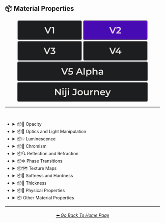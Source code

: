 <h2>📦 Material Properties</h2>

<div align="center">

[<img src="/Images/Repo_Parts/Buttons/Version_Buttons/button_version_V1_inactive.webp?raw=true" alt="MidJourney V1" height="64" />](/Pages/MJ_V1/Style_Pages/Sphere/Material_Properties.md)
[<img src="/Images/Repo_Parts/Buttons/Version_Buttons/button_version_V2_active.webp?raw=true" alt="MidJourney V2" height="64" />](/Pages/MJ_V2/Style_Pages/Sphere/Material_Properties.md)
[<img src="/Images/Repo_Parts/Buttons/Version_Buttons/button_version_V3_inactive.webp?raw=true" alt="MidJourney V3" height="64" />](/Pages/MJ_V3/Style_Pages/Sphere/Material_Properties.md)
[<img src="/Images/Repo_Parts/Buttons/Version_Buttons/button_version_V4_inactive.webp?raw=true" alt="MidJourney V4" height="64" />](/Pages/MJ_V4/Style_Pages/Just_The_Style/Material_Properties.md)
<br>
[<img src="/Images/Repo_Parts/Buttons/Version_Buttons/button_version_V5_Alpha_inactive_half.webp?raw=true" alt="MidJourney V5" height="64" />](/Pages/MJ_V5/Style_Pages/Just_The_Style/Material_Properties.md)
[<img src="/Images/Repo_Parts/Buttons/Version_Buttons/button_version_niji_inactive_half.webp?raw=true" alt="Niji Journey" height="64" />](/Pages/Niji_Journey/Style_Pages/Material_Properties.md)


</div>

<hr>
<br>


- <details><summary>📦🧫 Opacity</summary><p><div align="center">

	| Opacity |
	| :-: |
	| <img src="/Images/MJ_V2/MidJourney_Styles_(sphere)/Wave_13/sphere_Opacity.webp?raw=true" width="256" /> |
	
	<br>

	| Transparent | Translucent | Opaque |
	| :-: | :-: | :-: |
	| <img src="/Images/MJ_V2/MidJourney_Styles_(sphere)/sphere_transparent.webp?raw=true" width="256" /> | <img src="/Images/MJ_V2/MidJourney_Styles_(sphere)/sphere_translucent.webp?raw=true" width="256" /> | <img src="/Images/MJ_V2/MidJourney_Styles_(sphere)/sphere_opaque.webp?raw=true" width="256" /> | 

	</div></p></details>


- <details><summary>📦🏮 Optics and Light Manipulation</summary><p><div align="center">

	| Optics | Materiality |
	| :-: | :-: |
	| <img src="/Images/MJ_V2/MidJourney_Styles_(sphere)/sphere_optics.webp?raw=true" width="256" /> | <img src="/Images/MJ_V2/MidJourney_Styles_(sphere)/sphere_materiality.webp?raw=true" width="256" /> |
	
	<br>

	| Scattering | Subsurface-Scattering |
	| :-: | :-: |
	| <img src="/Images/MJ_V2/MidJourney_Styles_(sphere)/sphere_scattering.webp?raw=true" width="256" /> | <img src="/Images/MJ_V2/MidJourney_Styles_(sphere)/Wave_10/sphere_Subsurface-Scattering.webp?raw=true" width="256" /> |

	<br>
	
	| Ambient Occlusion | Opalescent |
	| :-: | :-: |
	| <img src="/Images/MJ_V2/MidJourney_Styles_(sphere)/sphere_AmbientOcclusion.webp?raw=true" width="256" /> | <img src="/Images/MJ_V2/MidJourney_Styles_(sphere)/sphere_Opalescent.webp?raw=true" width="256" /> |

	<br>
	
	| Polarization | Polarized |
	| :-: | :-: |
	| <img src="/Images/MJ_V2/MidJourney_Styles_(sphere)/Wave_11/sphere_Polarization.webp?raw=true" width="256" /> | <img src="/Images/MJ_V2/MidJourney_Styles_(sphere)/Wave_11/sphere_Polarized.webp?raw=true" width="256" /> |
	
	<br>
	
	| Solarization | Solarized |
	| :-: | :-: |
	| <img src="/Images/MJ_V2/MidJourney_Styles_(sphere)/Wave_11/sphere_Solarization.webp?raw=true" width="256" /> | <img src="/Images/MJ_V2/MidJourney_Styles_(sphere)/Wave_11/sphere_Solarized.webp?raw=true" width="256" /> |

	<br>

	| Iridescent | Dispersion |
	| :-: | :-: |
	| <img src="/Images/MJ_V2/MidJourney_Styles_(sphere)/sphere_iridescent.webp?raw=true" width="256" /> | <img src="/Images/MJ_V2/MidJourney_Styles_(sphere)/sphere_dispersion.webp?raw=true" width="256" /> | 
	
	<br>
	
	| Chromatic | Prismatic |
	| :-: | :-: |
	| <img src="/Images/MJ_V2/MidJourney_Styles_(sphere)/sphere_chromatic.webp?raw=true" width="256" /> | <img src="/Images/MJ_V2/MidJourney_Styles_(sphere)/sphere_prismatic.webp?raw=true" width="256" /> | 

	<br>

	| Glitter | Sparkly | Sparkles |
	| :-: | :-: | :-: |
	| <img src="/Images/MJ_V2/MidJourney_Styles_(sphere)/sphere_glitter.webp?raw=true" width="256" /> | <img src="/Images/MJ_V2/MidJourney_Styles_(sphere)/sphere_Sparkly.webp?raw=true" width="256" /> | <img src="/Images/MJ_V2/MidJourney_Styles_(sphere)/Wave_14/sphere_Sparkles.webp?raw=true" width="256" /> |

	<br>
	
	| Scintillating |
	| :-: |
	| <img src="/Images/MJ_V2/MidJourney_Styles_(sphere)/sphere_Scintillating.webp?raw=true" width="256" /> |

	</div></p></details>


- <details><summary>📦💡 Luminescence</summary><p><div align="center">

	| Glowing | Glowing Neon | Glow-In-The-Dark |
	| :-: | :-: | :-: |
	| <img src="/Images/MJ_V2/MidJourney_Styles_(sphere)/sphere_glowing.webp?raw=true" width="256" /> | <img src="/Images/MJ_V2/MidJourney_Styles_(sphere)/Wave_14/sphere_Glowing_Neon.webp?raw=true" width="256" /> | <img src="/Images/MJ_V2/MidJourney_Styles_(sphere)/sphere_Glow-In-The-Dark.webp?raw=true" width="256" /> |

	<br>

	| Radiant | Cherenkov Radiation |
	| :-: | :-: |
	| <img src="/Images/MJ_V2/MidJourney_Styles_(sphere)/Wave_11/sphere_Radiant.webp?raw=true" width="256" /> | <img src="/Images/MJ_V2/MidJourney_Styles_(sphere)/sphere_Cherenkov_Radiation.webp?raw=true" width="256" /> |

	<br>
	
	| Luminescence |
	| :-: |
	| <img src="/Images/MJ_V2/MidJourney_Styles_(sphere)/Wave_13/sphere_Luminescence.webp?raw=true" width="256" /> |

	<br>

	| Bioluminescence | Photoluminescence | Chemiluminescence |
	| :-: | :-: | :-: |
	| <img src="/Images/MJ_V2/MidJourney_Styles_(sphere)/sphere_bioluminescence.webp?raw=true" width="256" /> | <img src="/Images/MJ_V2/MidJourney_Styles_(sphere)/sphere_Photoluminescence.webp?raw=true" width="256" /> | <img src="/Images/MJ_V2/MidJourney_Styles_(sphere)/sphere_Chemiluminescence.webp?raw=true" width="256" /> |
	
	<br>
	
	| Cathodoluminescence | Electroluminescence | Radioluminescence |
	| :-: | :-: | :-: |
	| <img src="/Images/MJ_V2/MidJourney_Styles_(sphere)/sphere_Cathodoluminescence.webp?raw=true" width="256" /> | <img src="/Images/MJ_V2/MidJourney_Styles_(sphere)/sphere_Electroluminescence.webp?raw=true" width="256" /> | <img src="/Images/MJ_V2/MidJourney_Styles_(sphere)/sphere_Radioluminescence.webp?raw=true" width="256" /> |
	
	<br>
	
	| Fluorescence | Phosphorescence | Thermoluminescence |
	| :-: | :-: | :-: |
	| <img src="/Images/MJ_V2/MidJourney_Styles_(sphere)/sphere_Fluorescence.webp?raw=true" width="256" /> | <img src="/Images/MJ_V2/MidJourney_Styles_(sphere)/sphere_Phosphorescence.webp?raw=true" width="256" /> | <img src="/Images/MJ_V2/MidJourney_Styles_(sphere)/sphere_Thermoluminescence.webp?raw=true" width="256" /> |

	<br>
	
	| Electrochemiluminescence | Crystalloluminescence | Piezoluminescence |
	| :-: | :-: | :-: |
	| <img src="/Images/MJ_V2/MidJourney_Styles_(sphere)/sphere_Electrochemiluminescence.webp?raw=true" width="256" /> | <img src="/Images/MJ_V2/MidJourney_Styles_(sphere)/sphere_Crystalloluminescence.webp?raw=true" width="256" /> | <img src="/Images/MJ_V2/MidJourney_Styles_(sphere)/sphere_Piezoluminescence.webp?raw=true" width="256" /> |

	<br>
	
	| Triboluminescence | Mechanoluminescence | Lyoluminescence |
	| :-: | :-: | :-: |
	| <img src="/Images/MJ_V2/MidJourney_Styles_(sphere)/sphere_Triboluminescence.webp?raw=true" width="256" /> | <img src="/Images/MJ_V2/MidJourney_Styles_(sphere)/sphere_Mechanoluminescence.webp?raw=true" width="256" /> | <img src="/Images/MJ_V2/MidJourney_Styles_(sphere)/sphere_Lyoluminescence.webp?raw=true" width="256" /> |
	
	<br>
	
	| Candoluminescence | Fractoluminescence | Sonoluminescence |
	| :-: | :-: | :-: |
	| <img src="/Images/MJ_V2/MidJourney_Styles_(sphere)/sphere_Candoluminescence.webp?raw=true" width="256" /> | <img src="/Images/MJ_V2/MidJourney_Styles_(sphere)/sphere_Fractoluminescence.webp?raw=true" width="256" /> | <img src="/Images/MJ_V2/MidJourney_Styles_(sphere)/sphere_Sonoluminescence.webp?raw=true" width="256" /> |
	
	<br>
	
	| Translucidluminescence |
	| :-: |
	| <img src="/Images/MJ_V2/MidJourney_Styles_(sphere)/sphere_Translucidluminescence.webp?raw=true" width="256" /> |

	</div></p></details>


- <details><summary>📦🌈 Chromism</summary><p><div align="center">

	| Chromism | Piezochromism | Tribochromism |
	| :-: | :-: | :-: |
	| <img src="/Images/MJ_V2/MidJourney_Styles_(sphere)/Wave_11/sphere_Chromism.webp?raw=true" width="256" /> | <img src="/Images/MJ_V2/MidJourney_Styles_(sphere)/Wave_11/sphere_Piezochromism.webp?raw=true" width="256" /> | <img src="/Images/MJ_V2/MidJourney_Styles_(sphere)/Wave_11/sphere_Tribochromism.webp?raw=true" width="256" /> |
	
	<br>
	
	| Metallochromism | Ionochromism | Goniochromism |
	| :-: | :-: | :-: |
	| <img src="/Images/MJ_V2/MidJourney_Styles_(sphere)/Wave_11/sphere_Metallochromism.webp?raw=true" width="256" /> | <img src="/Images/MJ_V2/MidJourney_Styles_(sphere)/Wave_11/sphere_Ionochromism.webp?raw=true" width="256" /> | <img src="/Images/MJ_V2/MidJourney_Styles_(sphere)/Wave_11/sphere_Goniochromism.webp?raw=true" width="256" /> |
	
	<br>
	
	| Hydrochromism | Cryochromism |
	| :-: | :-: |
	| <img src="/Images/MJ_V2/MidJourney_Styles_(sphere)/Wave_11/sphere_Hydrochromism.webp?raw=true" width="256" /> | <img src="/Images/MJ_V2/MidJourney_Styles_(sphere)/Wave_11/sphere_Cryochromism.webp?raw=true" width="256" /> |
	
	<br>
	
	| Radiochromism | Concentratochromism | Vapochromism |
	| :-: | :-: | :-: |
	| <img src="/Images/MJ_V2/MidJourney_Styles_(sphere)/Wave_11/sphere_Radiochromism.webp?raw=true" width="256" /> | <img src="/Images/MJ_V2/MidJourney_Styles_(sphere)/Wave_11/sphere_Concentratochromism.webp?raw=true" width="256" /> | <img src="/Images/MJ_V2/MidJourney_Styles_(sphere)/Wave_11/sphere_Vapochromism.webp?raw=true" width="256" /> |
	
	<br>
	
	| Solvatochromism | Solvatophotochromism |
	| :-: | :-: |
	| <img src="/Images/MJ_V2/MidJourney_Styles_(sphere)/Wave_11/sphere_Solvatochromism.webp?raw=true" width="256" /> | <img src="/Images/MJ_V2/MidJourney_Styles_(sphere)/Wave_11/sphere_Solvatophotochromism.webp?raw=true" width="256" /> |
	
	<br>
	
	| Thermochromism | Thermosolvatochromism | Thermochromatic |
	| :-: | :-: | :-: |
	| <img src="/Images/MJ_V2/MidJourney_Styles_(sphere)/Wave_11/sphere_Thermochromism.webp?raw=true" width="256" /> | <img src="/Images/MJ_V2/MidJourney_Styles_(sphere)/Wave_11/sphere_Thermosolvatochromism.webp?raw=true" width="256" /> | <img src="/Images/MJ_V2/MidJourney_Styles_(sphere)/Wave_11/sphere_Thermochromatic.webp?raw=true" width="256" /> |
	
	<br>
	
	| Photochromism | Photovoltachromism | Photoelectrochromism |
	| :-: | :-: | :-: |
	| <img src="/Images/MJ_V2/MidJourney_Styles_(sphere)/Wave_11/sphere_Photochromism.webp?raw=true" width="256" /> | <img src="/Images/MJ_V2/MidJourney_Styles_(sphere)/Wave_11/sphere_Photovoltachromism.webp?raw=true" width="256" /> | <img src="/Images/MJ_V2/MidJourney_Styles_(sphere)/Wave_11/sphere_Photoelectrochromism.webp?raw=true" width="256" /> |
	
	<br>
	
	| Halochromism | Halosolvatochromism |
	| :-: | :-: |
	| <img src="/Images/MJ_V2/MidJourney_Styles_(sphere)/Wave_11/sphere_Halochromism.webp?raw=true" width="256" /> | <img src="/Images/MJ_V2/MidJourney_Styles_(sphere)/Wave_11/sphere_Halosolvatochromism.webp?raw=true" width="256" /> |
	
	<br>
	
	| Cathodochromism | Amorphochromism | Sorptiochromism |
	| :-: | :-: | :-: |
	| <img src="/Images/MJ_V2/MidJourney_Styles_(sphere)/Wave_11/sphere_Cathodochromism.webp?raw=true" width="256" /> | <img src="/Images/MJ_V2/MidJourney_Styles_(sphere)/Wave_11/sphere_Amorphochromism.webp?raw=true" width="256" /> | <img src="/Images/MJ_V2/MidJourney_Styles_(sphere)/Wave_11/sphere_Sorptiochromism.webp?raw=true" width="256" /> |
	
	<br>
	
	| Electrochromism | Electromechanochromism |
	| :-: | :-: |
	| <img src="/Images/MJ_V2/MidJourney_Styles_(sphere)/Wave_11/sphere_Electrochromism.webp?raw=true" width="256" /> | <img src="/Images/MJ_V2/MidJourney_Styles_(sphere)/Wave_11/sphere_Electromechanochromism.webp?raw=true" width="256" /> |
	
	<br>
	
	| Magnetochromism | Mechanochromism |
	| :-: | :-: |
	| <img src="/Images/MJ_V2/MidJourney_Styles_(sphere)/Wave_11/sphere_Magnetochromism.webp?raw=true" width="256" /> | <img src="/Images/MJ_V2/MidJourney_Styles_(sphere)/Wave_11/sphere_Mechanochromism.webp?raw=true" width="256" /> |
	
	<br>
	
	| Biochromism | Bioelectrochromism |
	| :-: | :-: |
	| <img src="/Images/MJ_V2/MidJourney_Styles_(sphere)/Wave_11/sphere_Biochromism.webp?raw=true" width="256" /> | <img src="/Images/MJ_V2/MidJourney_Styles_(sphere)/Wave_11/sphere_Bioelectrochromism.webp?raw=true" width="256" /> |
	
	<br>
	
	| Chronochromism | Crystallochromism |
	| :-: | :-: |
	| <img src="/Images/MJ_V2/MidJourney_Styles_(sphere)/Wave_11/sphere_Chronochromism.webp?raw=true" width="256" /> | <img src="/Images/MJ_V2/MidJourney_Styles_(sphere)/Wave_11/sphere_Crystallochromism.webp?raw=true" width="256" /> |
	
	<br>
	
	| Rigidichromism | Aggregachromism |
	| :-: | :-: |
	| <img src="/Images/MJ_V2/MidJourney_Styles_(sphere)/Wave_11/sphere_Rigidichromism.webp?raw=true" width="256" /> | <img src="/Images/MJ_V2/MidJourney_Styles_(sphere)/Wave_11/sphere_Aggregachromism.webp?raw=true" width="256" /> |

	</div></p></details>


- <details><summary>📦🔍 Reflection and Refraction</summary><p><div align="center">

	| Rough | Matte |
	| :-: | :-: |
	| <img src="/Images/MJ_V2/MidJourney_Styles_(sphere)/sphere_Rough.webp?raw=true" width="256" /> | <img src="/Images/MJ_V2/MidJourney_Styles_(sphere)/sphere_matte.webp?raw=true" width="256" /> |
	
	<br>
	
	| Glossy | Shiny | Polished |
	| :-: | :-: | :-: |
	| <img src="/Images/MJ_V2/MidJourney_Styles_(sphere)/sphere_glossy.webp?raw=true" width="256" /> | <img src="/Images/MJ_V2/MidJourney_Styles_(sphere)/sphere_shiny.webp?raw=true" width="256" /> | <img src="/Images/MJ_V2/MidJourney_Styles_(sphere)/sphere_Polished.webp?raw=true" width="256" /> |
	
	<br>
	
	| Reflection | Reflective | Retroreflective |
	| :-: | :-: | :-: |
	| <img src="/Images/MJ_V2/MidJourney_Styles_(sphere)/Wave_13/sphere_Reflection.webp?raw=true" width="256" /> | <img src="/Images/MJ_V2/MidJourney_Styles_(sphere)/sphere_reflective.webp?raw=true" width="256" /> | <img src="/Images/MJ_V2/MidJourney_Styles_(sphere)/Wave_11/sphere_Retroreflective.webp?raw=true" width="256" /> |
	
	<br>

	| Refraction | Refractive | Caustics |
	| :-: | :-: | :-: |
	| <img src="/Images/MJ_V2/MidJourney_Styles_(sphere)/Wave_13/sphere_Refraction.webp?raw=true" width="256" /> | <img src="/Images/MJ_V2/MidJourney_Styles_(sphere)/sphere_refractive.webp?raw=true" width="256" /> | <img src="/Images/MJ_V2/MidJourney_Styles_(sphere)/sphere_Caustics.webp?raw=true" width="256" /> |

	<br>
	
	| Glare |
	| :-: |
	| <img src="/Images/MJ_V2/MidJourney_Styles_(sphere)/Wave_14/sphere_Glare.webp?raw=true" width="256" /> |

	<br>
	
	| Shimmer | Shimmering | Glimmering |
	| :-: | :-: | :-: |
	| <img src="/Images/MJ_V2/MidJourney_Styles_(sphere)/sphere_Shimmer.webp?raw=true" width="256" /> | <img src="/Images/MJ_V2/MidJourney_Styles_(sphere)/sphere_Shimmering.webp?raw=true" width="256" /> | <img src="/Images/MJ_V2/MidJourney_Styles_(sphere)/Wave_13/sphere_Glimmering.webp?raw=true" width="256" /> |

	</div></p></details>


- <details><summary>📦❄ Phase Transitions</summary><p><div align="center">

	| Melting | Freezing |
	| :-: | :-: |
	| <img src="/Images/MJ_V2/MidJourney_Styles_(sphere)/Wave_13/sphere_Melting.webp?raw=true" width="256" /> | <img src="/Images/MJ_V2/MidJourney_Styles_(sphere)/Wave_13/sphere_Freezing.webp?raw=true" width="256" /> |

	<br>

	| Vaporization | Condensation |
	| :-: | :-: |
	| <img src="/Images/MJ_V2/MidJourney_Styles_(sphere)/Wave_13/sphere_Vaporization.webp?raw=true" width="256" /> | <img src="/Images/MJ_V2/MidJourney_Styles_(sphere)/Wave_13/sphere_Condensation.webp?raw=true" width="256" /> |

	<br>

	| Sublimation | Deposition |
	| :-: | :-: |
	| <img src="/Images/MJ_V2/MidJourney_Styles_(sphere)/Wave_13/sphere_Sublimation.webp?raw=true" width="256" /> | <img src="/Images/MJ_V2/MidJourney_Styles_(sphere)/Wave_13/sphere_Deposition.webp?raw=true" width="256" /> |

	<br>

	| Ionization | Deionization |
	| :-: | :-: |
	| <img src="/Images/MJ_V2/MidJourney_Styles_(sphere)/Wave_13/sphere_Ionization.webp?raw=true" width="256" /> | <img src="/Images/MJ_V2/MidJourney_Styles_(sphere)/Wave_13/sphere_Deionization.webp?raw=true" width="256" /> |

	</div></p></details>


- <details><summary>📦🗺 Texture Maps</summary><p><div align="center">

	| Bump Map | Bump Mapped | Bump Mapping |
	| :-: | :-: | :-: |
	| <img src="/Images/MJ_V2/MidJourney_Styles_(sphere)/sphere_bumpmap.webp?raw=true" width="256" /> | <img src="/Images/MJ_V2/MidJourney_Styles_(sphere)/sphere_BumpMapped.webp?raw=true" width="256" /> | <img src="/Images/MJ_V2/MidJourney_Styles_(sphere)/sphere_BumpMapping.webp?raw=true" width="256" /> |
	
	<br>
	
	| Normal Map | Depth Map | Displacement Map |
	| :-: | :-: | :-: |
	| <img src="/Images/MJ_V2/MidJourney_Styles_(sphere)/sphere_normalmap.webp?raw=true" width="256" /> | <img src="/Images/MJ_V2/MidJourney_Styles_(sphere)/sphere_depthmap.webp?raw=true" width="256" /> | <img src="/Images/MJ_V2/MidJourney_Styles_(sphere)/Wave_11/sphere_Displacement_Map.webp?raw=true" width="256" /> |

	</div></p></details>


- <details><summary>📦🧊 Softness and Hardness</summary><p><div align="center">

	| Soft | Hard |
	| :-: | :-: |
	| <img src="/Images/MJ_V2/MidJourney_Styles_(sphere)/Wave_13/sphere_Soft.webp?raw=true" width="256" /> | <img src="/Images/MJ_V2/MidJourney_Styles_(sphere)/Wave_13/sphere_Hard.webp?raw=true" width="256" /> |

	<br>

	| Soft Body | Squishy |
	| :-: | :-: |
	| <img src="/Images/MJ_V2/MidJourney_Styles_(sphere)/sphere_SoftBody.webp?raw=true" width="256" /> | <img src="/Images/MJ_V2/MidJourney_Styles_(sphere)/sphere_Squishy.webp?raw=true" width="256" /> |

	<br>

	| Solid |
	| :-: |
	| <img src="/Images/MJ_V2/MidJourney_Styles_(sphere)/Wave_13/sphere_Solid.webp?raw=true" width="256" /> |

	</div></p></details>


- <details><summary>📦🥞 Thickness</summary><p><div align="center">

	| Thin | Thick |
	| :-: | :-: |
	| <img src="/Images/MJ_V2/MidJourney_Styles_(sphere)/sphere_Thin.webp?raw=true" width="256" /> | <img src="/Images/MJ_V2/MidJourney_Styles_(sphere)/sphere_Thick.webp?raw=true" width="256" /> |

	</div></p></details>


- <details><summary>📦🧽 Physical Properties</summary><p><div align="center">

	| Blobby | Blobs |
	| :-: | :-: |
	| <img src="/Images/MJ_V2/MidJourney_Styles_(sphere)/sphere_Blobby.webp?raw=true" width="256" /> | <img src="/Images/MJ_V2/MidJourney_Styles_(sphere)/sphere_Blobs.webp?raw=true" width="256" /> |

	<br>
	
	| Cracks | Cracked |
	| :-: | :-: |
	| <img src="/Images/MJ_V2/MidJourney_Styles_(sphere)/sphere_Cracks.webp?raw=true" width="256" /> | <img src="/Images/MJ_V2/MidJourney_Styles_(sphere)/Wave_9/sphere_Cracked.webp?raw=true" width="256" /> |

	<br>
	
	| Dirty | With Imperfections |
	| :-: | :-: |
	| <img src="/Images/MJ_V2/MidJourney_Styles_(sphere)/sphere_dirty.webp?raw=true" width="256" /> | <img src="/Images/MJ_V2/MidJourney_Styles_(sphere)/sphere_withimperfections.webp?raw=true" width="256" /> |

	<br>

	| Carbonated | Effervescent |
	| :-: | :-: |
	| <img src="/Images/MJ_V2/MidJourney_Styles_(sphere)/sphere_Carbonated.webp?raw=true" width="256" /> | <img src="/Images/MJ_V2/MidJourney_Styles_(sphere)/sphere_Effervescent.webp?raw=true" width="256" /> |
	
	<br>
	
	| Icy | Charred |
	| :-: | :-: |
	| <img src="/Images/MJ_V2/MidJourney_Styles_(sphere)/sphere_Icy.webp?raw=true" width="256" /> | <img src="/Images/MJ_V2/MidJourney_Styles_(sphere)/sphere_Charred.webp?raw=true" width="256" /> |
	
	<br>
	
	| Corrugated | Perforated |
	| :-: | :-: |
	| <img src="/Images/MJ_V2/MidJourney_Styles_(sphere)/sphere_Corrugated.webp?raw=true" width="256" /> | <img src="/Images/MJ_V2/MidJourney_Styles_(sphere)/sphere_Perforated.webp?raw=true" width="256" /> |
	
	<br>
	
	| Hydrophobic |
	| :-: |
	| <img src="/Images/MJ_V2/MidJourney_Styles_(sphere)/Wave_11/sphere_Hydrophobic.webp?raw=true" width="256" /> |
	
	<br>
	
	| Flowing |
	| :-: |
	| <img src="/Images/MJ_V2/MidJourney_Styles_(sphere)/sphere_Flowing.webp?raw=true" width="256" /> |

	</div></p></details>


- <details><summary>📦 Other Material Properties</summary><p><div align="center">

	| Anisotropy |
	| :-: |
	| <img src="/Images/MJ_V2/MidJourney_Styles_(sphere)/sphere_Anisotropy.webp?raw=true" width="256" /> |

	</div></p></details>

<hr><!--------------->
<div align="center">
<h6><a href="/README.md">⬅ Go Back To Home Page</a></h6>
</div>